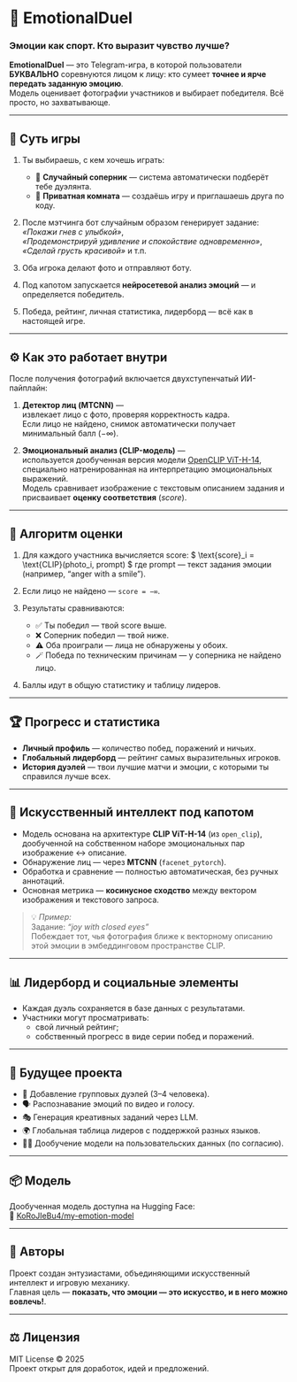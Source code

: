 # 🧠 EmotionalDuel  
### Эмоции как спорт. Кто выразит чувство лучше?

**EmotionalDuel** — это Telegram-игра, в которой пользователи **БУКВАЛЬНО** соревнуются лицом к лицу: кто сумеет **точнее и ярче передать заданную эмоцию**.  
Модель оценивает фотографии участников и выбирает победителя. Всё просто, но захватывающе.

---

## 🎯 Суть игры

1. Ты выбираешь, с кем хочешь играть:
   - 🎲 **Случайный соперник** — система автоматически подберёт тебе дуэлянта.  
   - 🔑 **Приватная комната** — создаёшь игру и приглашаешь друга по коду.  

2. После мэтчинга бот случайным образом генерирует задание:  
   _«Покажи гнев с улыбкой»_,  
   _«Продемонстрируй удивление и спокойствие одновременно»_,  
   _«Сделай грусть красивой»_ и т.п.

3. Оба игрока делают фото и отправляют боту.

4. Под капотом запускается **нейросетевой анализ эмоций** — и определяется победитель.

5. Победа, рейтинг, личная статистика, лидерборд — всё как в настоящей игре.

---

## ⚙️ Как это работает внутри

После получения фотографий включается двухступенчатый ИИ-пайплайн:

1. **Детектор лиц (MTCNN)** —  
   извлекает лицо с фото, проверяя корректность кадра.  
   Если лицо не найдено, снимок автоматически получает минимальный балл (−∞).

2. **Эмоциональный анализ (CLIP-модель)** —  
   используется дообученная версия модели [OpenCLIP ViT-H-14](https://huggingface.co/KoRoJIeBu4/my-emotion-model),  
   специально натренированная на интерпретацию эмоциональных выражений.  
   Модель сравнивает изображение с текстовым описанием задания и присваивает **оценку соответствия** (*score*).

---

## 🧩 Алгоритм оценки

1. Для каждого участника вычисляется score:
   $
   \text{score}_i = \text{CLIP}(photo_i, prompt)
   $
   где prompt — текст задания эмоции (например, “anger with a smile”).

2. Если лицо не найдено — `score = −∞`.

3. Результаты сравниваются:
   - ✅ Ты победил — твой score выше.  
   - ❌ Соперник победил — твой ниже.  
   - ⚠️ Оба проиграли — лица не обнаружены у обоих.  
   - 🪄 Победа по техническим причинам — у соперника не найдено лицо.  

4. Баллы идут в общую статистику и таблицу лидеров.

---

## 🏆 Прогресс и статистика

- **Личный профиль** — количество побед, поражений и ничьих.  
- **Глобальный лидерборд** — рейтинг самых выразительных игроков.  
- **История дуэлей** — твои лучшие матчи и эмоции, с которыми ты справился лучше всех.

---

## 🧠 Искусственный интеллект под капотом

- Модель основана на архитектуре **CLIP ViT-H-14** (из `open_clip`),  
  дообученной на собственном наборе эмоциональных пар изображение ↔ описание.  
- Обнаружение лиц — через **MTCNN** (`facenet_pytorch`).  
- Обработка и сравнение — полностью автоматическая, без ручных аннотаций.  
- Основная метрика — **косинусное сходство** между вектором изображения и текстового запроса.  

> 💡 *Пример:*  
> Задание: *“joy with closed eyes”*  
> Побеждает тот, чья фотография ближе к векторному описанию этой эмоции в эмбеддинговом пространстве CLIP.

---

## 📊 Лидерборд и социальные элементы

- Каждая дуэль сохраняется в базе данных с результатами.  
- Участники могут просматривать:
  - свой личный рейтинг;  
  - собственный прогресс в виде серии побед и поражений.  

---

## 🚀 Будущее проекта

- 🧩 Добавление групповых дуэлей (3–4 человека).  
- 🗣️ Распознавание эмоций по видео и голосу.  
- 🎭 Генерация креативных заданий через LLM.  
- 🌍 Глобальная таблица лидеров с поддержкой разных языков.  
- 🧑‍🎓 Дообучение модели на пользовательских данных (по согласию).  

---

## 📦 Модель

Дообученная модель доступна на Hugging Face:  
🔗 [KoRoJIeBu4/my-emotion-model](https://huggingface.co/KoRoJIeBu4/my-emotion-model)

---

## 🤝 Авторы

Проект создан энтузиастами, объединяющими искусственный интеллект и игровую механику.  
Главная цель — **показать, что эмоции — это искусство, и в него можно вовлечь!**.

---

## ⚖️ Лицензия

MIT License © 2025  
Проект открыт для доработок, идей и предложений.

